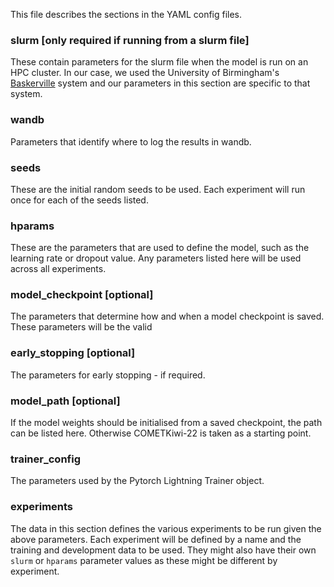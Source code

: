 This file describes the sections in the YAML config files.

### slurm [only required if running from a slurm file]
These contain parameters for the slurm file when the model is run on an HPC cluster. In our case, we used the University of Birmingham's [Baskerville](https://docs.baskerville.ac.uk) system and our parameters in this section are specific to that system.

### wandb
Parameters that identify where to log the results in wandb.

### seeds
These are the initial random seeds to be used. Each experiment will run once for each of the seeds listed.

### hparams
These are the parameters that are used to define the model, such as the learning rate or dropout value. Any parameters listed here will be used across all experiments.

### model_checkpoint [optional]
The parameters that determine how and when a model checkpoint is saved. These parameters will be the valid

### early_stopping [optional]
The parameters for early stopping - if required.

### model_path [optional]
If the model weights should be initialised from a saved checkpoint, the path can be listed here. Otherwise COMETKiwi-22 is taken as a starting point.

### trainer_config
The parameters used by the Pytorch Lightning Trainer object.

### experiments
The data in this section defines the various experiments to be run given the above parameters. Each experiment will be defined by a name and the training and development data to be used. They might also have their own `slurm` or `hparams` parameter values as these might be different by experiment.
